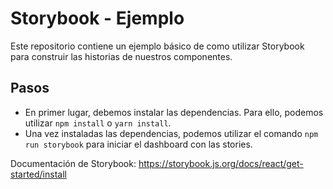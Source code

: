 # Storybook - Ejemplo

Este repositorio contiene un ejemplo básico de como utilizar Storybook para construir las historias de nuestros componentes.

## Pasos

- En primer lugar, debemos instalar las dependencias. Para ello, podemos utilizar `npm install` o `yarn install`.
- Una vez instaladas las dependencias, podemos utilizar el comando `npm run storybook` para iniciar el dashboard con las stories.

Documentación de Storybook: https://storybook.js.org/docs/react/get-started/install
